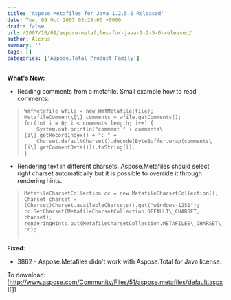```yaml
---
title: 'Aspose.Metafiles for Java 1.2.5.0 Released'
date: Tue, 09 Oct 2007 03:29:00 +0000
draft: false
url: /2007/10/09/aspose-metafiles-for-java-1-2-5-0-released/
author: Alcrus
summary: ''
tags: []
categories: ['Aspose.Total Product Family']
---
```


**What's New:**  

*   Reading comments from a metafile. Small example how to read comments:

> ```
> WmfMetafile wfile = new WmfMetafile(file);  
> MetafileComment\[\] comments = wfile.getComments();  
> for(int i = 0; i < comments.length; i++) {  
>     System.out.println("comment " + comments\[i\].getRecordIndex() + ": " +  
>     Charset.defaultCharset().decode(ByteBuffer.wrap(comments\[i\].getCommentData())).toString());  
> }  
> 
> ```

*   Rendering text in different charsets. Aspose.Metafiles should select right charset automatically but it is possible to override it through rendering hints.

> ```
> MetafileCharsetCollection cc = new MetafileCharsetCollection();  
> Charset charset = (Charset)Charset.availableCharsets().get("windows-1251");  
> cc.SetCharset(MetafileCharsetCollection.DEFAULT\_CHARSET, charset);  
> renderingHints.put(MetafileCharsetCollection.METAFILES\_CHARSET\_COLLECTION, cc);  
>   
> 
> ```

**Fixed:**  

*   3862 - Aspose.Metafiles didn't work with Aspose.Total for Java license.

To download: [http://www.aspose.com/Community/Files/51/aspose.metafiles/default.aspx][1]




[1]: http://www.aspose.com/Community/Files/51/aspose.metafiles/default.aspx




